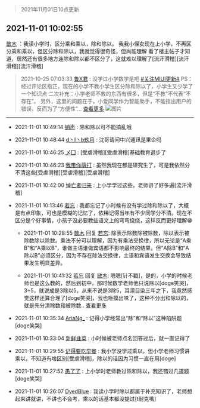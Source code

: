 > 2021年11月01日10点更新
<link rel="stylesheet" href="https://cdn.jsdelivr.net/gh/taotie6/sampleJSON@main/css/photo_show.css">
<meta name="referrer" content="no-referrer" />


 ## 2021-11-01 10:02:55 

 [㪚木](https://www.coolapk.com/feed/31120103?shareKey=YzMzYjdkZjRjNmQ2NjE3ZjRlOTQ~) ：我读小学时，区分乘和乘以，除和除以。
我我小侄女现在上小学，不再区分乘和乘以，但区分除和除以，我就觉得很奇怪，但尚能理解
看了楼主帖子才知道，居然还有很多地方连除和除以都不区分了，这就难以理解了[流汗滑稽][流汗滑稽][流汗滑稽] 

<div class="album">
</div>

> 2021-10-25 07:03:33 
> [鲁X君](https://www.coolapk.com/feed/30930143?shareKey=NGUwMmFiNzAyNDg1NjE3ZjRlOTQ~) : 没学过小学数学是吧 <a class="feed-link-tag" href="/t/关注MIUI更新?type=0">#关注MIUI更新#</a> PS：经过评论区指正，现在的小学不教小学生区分除和除以了，小学生又少学了一个知识点 二次补充：小学老师不教的东西有很多，但是“不教”不代表“不存在”。 另外，这里的问题在于，小爱同学作为智能助手，不能指出用户的错误，反而为了“方便性”... <a href="">查看更多</a> 
![图片](https://image.coolapk.com/feed/2021/1025/07/549159_964db04c_6574_4193@1080x2340.jpeg)

 ------- 

- 2021-11-01 10:49:14 [销声](uid=1546442) : 除和除以可不能搞乱哦 

- 2021-11-01 10:48:44 [d丶I丶b玖月](uid=2952537) : 沈哥请问中兴通讯是果企吗 

- 2021-11-01 10:46:25 [乄囗](uid=759206) : [受虐滑稽][受虐滑稽]基础教育退步了 

- 2021-11-01 10:46:23 [我带你萌打](uid=2528841) : 虽然我现在都是研究生了，可是我依然分不清这些[受虐滑稽][受虐滑稽][受虐滑稽] 

- 2021-11-01 10:42:00 [悼亡者归来](uid=2627573) : 上小学学过这些，老师讲了好多遍[流汗滑稽] 

- 2021-11-01 10:13:46 [若忘](uid=459610) : 我都忘记了小时候有没有学过除和除以了，大概是有点印象，可也是模糊的记忆了，依稀记得当年有不少同学分不清。现在不区分是个好事情，小孩子没必要教些语文上的弯弯绕绕，这样反而更好理解😁 

    - 2021-11-01 10:28:55 [㪚木](uid=1081091) 回复 [若忘](uid=459610): 除表示除数除被除数，除以表示被除数除以除数。乘法不分可以理解，因为有乘法交换律，所以无论是“A乘B”和“A乘以B”，谁做主语谁做宾语都不影响最终的结果。但“A除B”和“A除以B”必须区分，因为不存在除法交换律，主语和宾语发生交换会导致结果发生明显差异。 

    - 2021-11-01 10:41:32 [若忘](uid=459610) 回复 [㪚木](uid=1081091): 嗯嗯[针不戳]，是的，小学的时候老师也是这么教的，然后到初中，那时候数学老师他只说除以[doge笑哭]，3÷5，就说成是3除以5，从来不说是3除5，耳濡目染三年之下，我竟然感觉这样还算合理了[doge笑哭]，我也咂摸出味了，这种不分出和除以的，就是先分清除数和被除数.. <a href="/feed/replyList?id=240500053">查看更多</a> 

- 2021-11-01 10:35:34 [AriaNg_](uid=3504887) : 记得小学经常出“除”和“除以”这种陷阱题[doge笑哭] 

- 2021-11-01 10:33:04 [新鲜韭菜](uid=1735035) : 小时候被老师点名回答过后，就一直记得了 

- 2021-11-01 10:29:55 [记得要吃早餐](uid=4374824) : 我小学没学过乘以，但小学老师习惯讲乘以，不知道有啥区别[受虐滑稽]，除以的话因为习惯一直在用[doge] 

- 2021-11-01 10:27:52 [愚了了](uid=734193) : 上小学时老师教过除和除以，我还错过几道题[doge笑哭] 

- 2021-11-01 10:26:07 [DyedBlue](uid=2730860) : 我读小学时除以都属于补充知识了，老师想起来讲就讲，不讲也不会考，乘以的话基本都没提过[t耐克嘴] 


